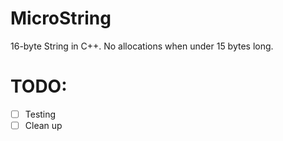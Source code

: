 # MicroString
16-byte String in C++. No allocations when under 15 bytes long.

# TODO:
- [ ] Testing
- [ ] Clean up
